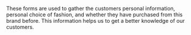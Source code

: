 These forms are used to gather the customers personal information, personal choice of fashion, and whether they have purchased from this brand before. This information helps us to get a better knowledge of our customers.
